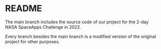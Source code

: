 # README
The main branch includes the source code of our project for the 2-day NASA SpaceApps Challenge in 2022. 

Every branch besides the main branch is a modified version of the original project for other purposes. 
